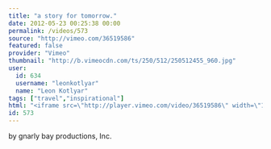 ```yaml
---
title: "a story for tomorrow."
date: 2012-05-23 00:25:38 00:00
permalink: /videos/573
source: "http://vimeo.com/36519586"
featured: false
provider: "Vimeo"
thumbnail: "http://b.vimeocdn.com/ts/250/512/250512455_960.jpg"
user:
  id: 634
  username: "leonkotlyar"
  name: "Leon Kotlyar"
tags: ["travel","inspirational"]
html: "<iframe src=\"http://player.vimeo.com/video/36519586\" width=\"1280\" height=\"720\" frameborder=\"0\" webkitallowfullscreen mozallowfullscreen allowfullscreen></iframe>"
id: 573
---
```


by gnarly bay productions, Inc.